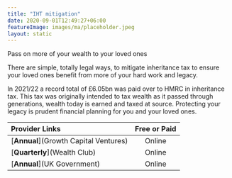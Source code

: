 ```yaml
---
title: "IHT mitigation"
date: 2020-09-01T12:49:27+06:00
featureImage: images/ma/placeholder.jpeg
layout: static
---
```


Pass on more of your wealth to your loved ones

There are simple, totally legal ways, to mitigate inheritance tax to ensure your loved ones benefit from more of your hard work and legacy.

In 2021/22 a record total of £6.05bn was paid over to HMRC in inheritance tax. This tax was originally intended to tax wealth as it passed through generations, wealth today is earned and taxed at source. Protecting your legacy is prudent financial planning for you and your loved ones.

| Provider Links      | Free or Paid  |  
| :-----------          | :--------------:      |  
| [**Annual**](Growth Capital Ventures) | Online | 
| [**Quarterly**](Wealth Club) | Online | 
| [**Annual**](UK Government) | Online | 
  

<br/><br/>






